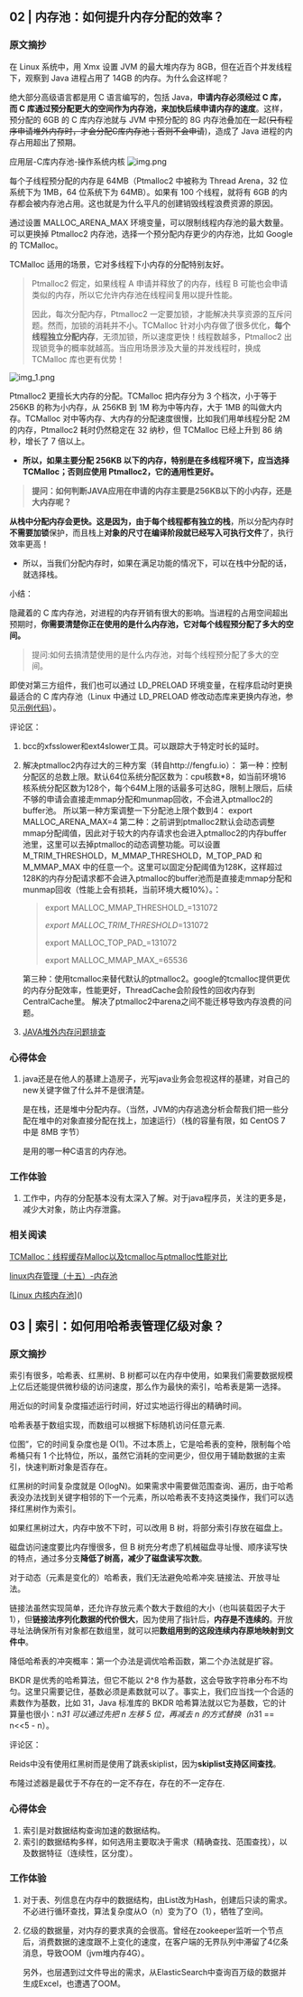## 02 | 内存池：如何提升内存分配的效率？

### 原文摘抄

在 Linux 系统中，用 Xmx 设置 JVM 的最大堆内存为 8GB，但在近百个并发线程下，观察到 Java 进程占用了 14GB 的内存。为什么会这样呢？

绝大部分高级语言都是用 C 语言编写的，包括 Java，**申请内存必须经过 C 库，而 C 库通过预分配更大的空间作为内存池，来加快后续申请内存的速度**。这样，预分配的 6GB 的 C 库内存池就与 JVM 中预分配的 8G 内存池叠加在一起(~~只有程序申请堆外内存时，才会分配C库内存池；否则不会申请~~)，造成了 Java 进程的内存占用超出了预期。

应用层-C库内存池-操作系统内核
![img.png](img.png)

每个子线程预分配的内存是 64MB（Ptmalloc2 中被称为 Thread Arena，32 位系统下为 1MB，64 位系统下为 64MB）。如果有 100 个线程，就将有 6GB 的内存都会被内存池占用。这也就是为什么平凡的创建销毁线程浪费资源的原因。



通过设置 MALLOC_ARENA_MAX 环境变量，可以限制线程内存池的最大数量。可以更换掉 Ptmalloc2 内存池，选择一个预分配内存更少的内存池，比如 Google 的 TCMalloc。

TCMalloc 适用的场景，它对多线程下小内存的分配特别友好。

> Ptmalloc2 假定，如果线程 A 申请并释放了的内存，线程 B 可能也会申请类似的内存，所以它允许内存池在线程间复用以提升性能。
>
> 因此，每次分配内存，Ptmalloc2 一定要加锁，才能解决共享资源的互斥问题。然而，加锁的消耗并不小。TCMalloc 针对小内存做了很多优化，**每个线程独立分配内存**，无须加锁，所以速度更快！线程数越多，Ptmalloc2 出现锁竞争的概率就越高。当应用场景涉及大量的并发线程时，换成 TCMalloc 库也更有优势！

![img_1.png](img_1.png)



Ptmalloc2 更擅长大内存的分配。TCMalloc 把内存分为 3 个档次，小于等于 256KB 的称为小内存，从 256KB 到 1M 称为中等内存，大于 1MB 的叫做大内存。TCMalloc 对中等内存、大内存的分配速度很慢，比如我们用单线程分配 2M 的内存，Ptmalloc2 耗时仍然稳定在 32 纳秒，但 TCMalloc 已经上升到 86 纳秒，增长了 7 倍以上。

- **所以，如果主要分配 256KB 以下的内存，特别是在多线程环境下，应当选择 TCMalloc；否则应使用 Ptmalloc2，它的通用性更好。**

> **提问：如何判断JAVA应用在申请的内存主要是256KB以下的小内存，还是大内存呢？**



**从栈中分配内存会更快。**这是因为，由于每个线程都有**独立的栈**，所以分配内存时**不需要加锁**保护，而且栈上**对象的尺寸在编译阶段就已经写入可执行文件**了，执行效率更高！

- 所以，当我们分配内存时，如果在满足功能的情况下，可以在栈中分配的话，就选择栈。

小结：

隐藏着的 C 库内存池，对进程的内存开销有很大的影响。当进程的占用空间超出预期时，**你需要清楚你正在使用的是什么内存池，它对每个线程预分配了多大的空间。**

> 提问:如何去搞清楚使用的是什么内存池，对每个线程预分配了多大的空间。

即使对第三方组件，我们也可以通过 LD_PRELOAD 环境变量，在程序启动时更换最适合的 C 库内存池（Linux 中通过 LD_PRELOAD 修改动态库来更换内存池，参见[示例代码](https://github.com/russelltao/geektime_distrib_perf/tree/master/2-memory/benchmark)）。

评论区：

1. bcc的xfsslower和ext4slower工具。可以跟踪大于特定时长的延时。

2. 解决ptmalloc2内存过大的三种方案（转自http://fengfu.io）： 第一种：控制分配区的总数上限。默认64位系统分配区数为：cpu核数*8，如当前环境16核系统分配区数为128个，每个64M上限的话最多可达8G，限制上限后，后续不够的申请会直接走mmap分配和munmap回收，不会进入ptmalloc2的buffer池。 所以第一种方案调整一下分配池上限个数到4： export MALLOC_ARENA_MAX=4 第二种：之前讲到ptmalloc2默认会动态调整mmap分配阈值，因此对于较大的内存请求也会进入ptmalloc2的内存buffer池里，这里可以去掉ptmalloc的动态调整功能。可以设置 M_TRIM_THRESHOLD，M_MMAP_THRESHOLD，M_TOP_PAD 和 M_MMAP_MAX 中的任意一个。这里可以固定分配阈值为128K，这样超过128K的内存分配请求都不会进入ptmalloc的buffer池而是直接走mmap分配和munmap回收（性能上会有损耗，当前环境大概10%）。：

   > export MALLOC_MMAP_THRESHOLD_=131072 
   >
   > _export MALLOC_TRIM_THRESHOLD_=131072 
   >
   > export MALLOC_TOP_PAD_=131072 
   >
   > export MALLOC_MMAP_MAX_=65536    

   第三种：使用tcmalloc来替代默认的ptmalloc2。google的tcmalloc提供更优的内存分配效率，性能更好，ThreadCache会阶段性的回收内存到CentralCache里。 解决了ptmalloc2中arena之间不能迁移导致内存浪费的问题。

3. [JAVA堆外内存问题排查](http://fengfu.io/2019/01/22/%E8%BD%AC-Java%E5%A0%86%E5%A4%96%E5%86%85%E5%AD%98%E5%A2%9E%E9%95%BF%E9%97%AE%E9%A2%98%E6%8E%92%E6%9F%A5Case/   )

### 心得体会

1. java还是在他人的基建上造房子，光写java业务会忽视这样的基建，对自己的new关键字做了什么并不是很清楚。

   是在栈，还是堆中分配内存。（当然，JVM的内存逃逸分析会帮我们把一些分配在堆中的对象直接分配在找上，加速运行）（栈的容量有限，如 CentOS 7 中是 8MB 字节）

   是用的哪一种C语言的内存池。

### 工作体验

1. 工作中，内存的分配基本没有太深入了解。对于java程序员，关注的更多是，减少大对象，防止内存泄露。



### 相关阅读

[TCMalloc：线程缓存Malloc以及tcmalloc与ptmalloc性能对比](https://blog.csdn.net/Rong_Toa/article/details/110098104)

[linux内存管理（十五）-内存池](https://blog.csdn.net/sinat_22338935/article/details/118719738)

[[Linux 内核内存池](https://www.cnblogs.com/fellow1988/p/6344968.html)]()



## 03 | 索引：如何用哈希表管理亿级对象？

### 原文摘抄

索引有很多，哈希表、红黑树、B 树都可以在内存中使用，如果我们需要数据规模上亿后还能提供微秒级的访问速度，那么作为最快的索引，哈希表是第一选择。

用近似的时间复杂度描述运行时间，好过实地运行得出的精确时间。

哈希表基于数组实现，而数组可以根据下标随机访问任意元素.

位图”，它的时间复杂度也是 O(1)。不过本质上，它是哈希表的变种，限制每个哈希桶只有 1 个比特位，所以，虽然它消耗的空间更少，但仅用于辅助数据的主索引，快速判断对象是否存在。

红黑树的时间复杂度就是 O(logN)。如果需求中需要做范围查询、遍历，由于哈希表没办法找到关键字相邻的下一个元素，所以哈希表不支持这类操作，我们可以选择红黑树作为索引。

如果红黑树过大，内存中放不下时，可以改用 B 树，将部分索引存放在磁盘上。

磁盘访问速度要比内存慢很多，但 B 树充分考虑了机械磁盘寻址慢、顺序读写快的特点，通过多分支**降低了树高，减少了磁盘读写次数**。



对于动态（元素是变化的）哈希表，我们无法避免哈希冲突.链接法、开放寻址法。

链接法虽然实现简单，还允许存放元素个数大于数组的大小（也叫装载因子大于 1），但**链接法序列化数据的代价很大**，因为使用了指针后，**内存是不连续的**。开放寻址法确保所有对象都在数组里，就可以把**数组用到的这段连续内存原地映射到文件中**。



降低哈希表的冲突概率：第一个办法是调优哈希函数，第二个办法就是扩容。

BKDR 是优秀的哈希算法，但它不能以 2^8 作为基数，这会导致字符串分布不均匀。这里只需要记住，基数必须是素数就可以了。事实上，我们应当找一个合适的素数作为基数，比如 31，Java 标准库的 BKDR 哈希算法就以它为基数，它的计算量也很小：n*31 可以通过先把 n 左移 5 位，再减去 n 的方式替换（n*31 == n<<5 - n）。

评论区：

Reids中没有使用红黑树而是使用了跳表skiplist，因为**skiplist支持区间查找**。

布隆过滤器是最优于不存在的一定不存在，存在的不一定存在.

### 心得体会

1. 索引是对数据结构查询加速的数据结构。
2. 索引的数据结构多样，如何选用主要取决于需求（精确查找、范围查找），以及数据特征（连续性，区分度）。

### 工作体验

1. 对于表、列信息在内存中的数据结构，由List改为Hash，创建后只读的需求。不必进行循环查找，算法复杂度从O（n）变为了O（1），牺牲了空间。

2. 亿级的数据量，对内存的要求真的会很高。曾经在zookeeper监听一个节点后，消费数据的速度跟不上变化的速度，在客户端的无界队列中滞留了4亿条消息，导致OOM（jvm堆内存4G）。

   另外，也层遇到过文件导出的需求，从ElasticSearch中查询百万级的数据并生成Excel，也遭遇了OOM。